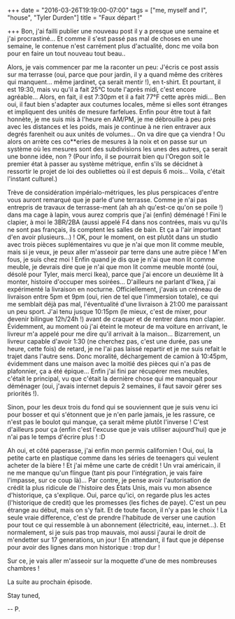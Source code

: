 +++
date = "2016-03-26T19:19:00-07:00"
tags = ["me, myself and I", "house", "Tyler Durden"]
title = "Faux départ !"

+++
Bon, j'ai failli publier une nouveau post il y a presque une semaine et j'ai procrastiné... Et comme il s'est passé pas mal de choses en une semaine, le contenue n'est carrément plus d'actualité, donc me voila bon pour en faire un tout nouveau tout beau..

Alors, je vais commencer par me la raconter un peu: J'écris ce post assis sur ma terrasse (oui, parce que pour jardin, il y a quand même des critères qui manquent... même jardinet, ça serait mentir !), en t-shirt. Et pourtant, il est 19:30, mais vu qu'il a fait 25°C toute l'après midi, c'est encore agréable...
Alors, en fait, il est 7:30pm et il a fait 77°F cette après midi... Ben oui, il faut bien s'adapter aux coutumes locales, même si elles sont étranges et impliquent des unités de mesure farfelues. Enfin pour être tout à fait honnète, je me suis mis à l'heure en AM/PM, je me débrouille à peu près avec les distances et les poids, mais je continue à ne rien entraver aux degrés farenheit ou aux unités de volumes... On va dire que ça viendra ! Ou alors on arrète ces co**eries de mesures à la noix et on passe sur un système où les mesures sont des subdivisions les unes des autres, ça serait une bonne idée, non ? (Pour info, il se pourrait bien qu l'Oregon soit le premier état à passer au système métrique, enfin s'ils se décidnet à ressortir le projet de loi des oubliettes où il est depuis 6 mois... Voila, c'était l'instant culturel.)

Trève de considération impérialo-métriques, les plus perspicaces d'entre vous auront remarqué que je parle d'une terrasse. Comme je n'ai pas entrepris de travaux de terrasse-ment (ah ah ah qu'est-ce qu'on se poile !) dans ma cage à lapin, vous aurez compris que j'ai (enfin) déménagé ! Fini le clapier, à moi le 3BR/2BA (aussi appelé F4 dans nos contrées, mais vu qu'ils ne sont pas français, ils comptent les salles de bain. Et ça a l'air important d'en avoir plusieurs...) !
OK, pour le moment, on est plutôt dans un studio avec trois pièces suplémentaires vu que je n'ai que mon lit comme meuble, mais si je veux, je peux aller m'asseoir par terre dans une autre pièce ! M'en fous, je suis chez moi !
Enfin quand je dis que je n'ai que mon lit comme meuble, je devrais dire que je n'ai que mon lit comme meuble monté (oui, désolé pour Tyler, mais merci Ikea), parce que j'ai encore un deuxième lit à monter, histoire d'occuper mes soirées...
D'ailleurs ne parlant d'Ikea, j'ai expérimenté la livraison en nocturne. Officiellement, j'avais un créneau de livraison entre 5pm et 9pm (oui, rien de tel que l'immersion totale), ce qui me semblait déjà pas mal, l'éventualité d'une livraison à 21:00 me paraissant un peu sport. J'ai tenu jusque 10:15pm (le mieux, c'est de mixer, pour devenir bilingue 12h/24h !) avant de craquer et de rentrer dans mon clapier. Évidemment, au moment où j'ai éteint le moteur de ma voiture en arrivant, le livreur m'a appelé pour me dire qu'il arrivait à la maison... Bizarrement, un livreur capable d'avoir 1:30 (ne cherchez pas, c'est une durée, pas une heure, cette fois) de retard, je ne l'ai pas laissé repartir et je me suis refait le trajet dans l'autre sens. Donc moralité, déchargement de camion à 10:45pm, évidemment dans une maison avec la moitié des pièces qui n'a pas de plafonnier, ça a été épique... Enfin j'ai fini par récupérer mes meubles, c'était le principal, vu que c'était la dernière chose qui me manquait pour déménager (oui, j'avais internet depuis 2 semaines, il faut savoir gérer ses priorités !).

Sinon, pour les deux trois du fond qui se souviennent que je suis venu ici pour bosser et qui s'étonnent que je n'en parle jamais, je les rassure, ce n'est pas le boulot qui manque, ça serait même plutôt l'inverse ! C'est d'ailleurs pour ça (enfin c'est l'excuse que je vais utiliser aujourd'hui) que je n'ai pas le temps d'écrire plus ! :D

Ah oui, et côté paperasse, j'ai enfin mon permis californien ! Oui, oui, la petite carte en plastique comme dans les séries de teenagers qui veulent acheter de la bière ! Et j'ai même une carte de crédit ! Un vrai américain, il ne me manque qu'un flingue (tant pis pour l'intégration, je vais faire l'impasse, sur ce coup là)... Par contre, je pense avoir l'autorisation de crédit la plus ridicule de l'histoire des États Unis, mais vu mon absence d'historique, ça s'explique. Oui, parce qu'ici, on regarde plus les actes (l'historique de credit) que les promesses (les fiches de paye). C'est un peu étrange au début, mais on s'y fait. Et de toute facon, il n'y a pas le choix ! La seule vraie difference, c'est de prendre l'habitude de verser une caution pour tout ce qui ressemble à un abonnement (électricité, eau, internet...). Et normalement, si je suis pas trop mauvais, moi aussi j'aurai le droit de m'endetter sur 17 generations, un jour ! En attendant, il faut que je dépense pour avoir des lignes dans mon historique : trop dur !

Sur ce, je vais aller m'asseoir sur la moquette d'une de mes nombreuses chambres !

La suite au prochain épisode.

Stay tuned,

--
P.

